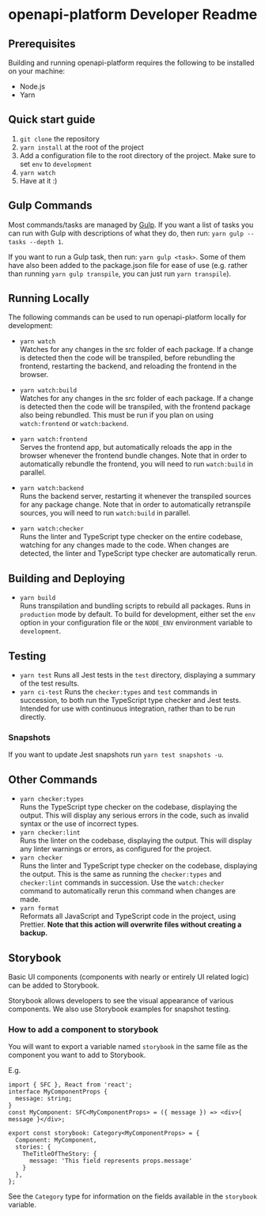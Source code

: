 # openapi-platform Developer Readme

## Prerequisites
Building and running openapi-platform requires the following to be installed on
your machine:
 * Node.js
 * Yarn

## Quick start guide
1. `git clone` the repository
1. `yarn install` at the root of the project
1. Add a configuration file to the root directory of the project. Make sure to set `env` to `development`
1. `yarn watch`
1. Have at it :)

## Gulp Commands
Most commands/tasks are managed by [Gulp](https://github.com/gulpjs/gulp). If
you want a list of tasks you can run with Gulp with descriptions of what they
do, then run: `yarn gulp --tasks --depth 1`.

If you want to run a Gulp task, then run: `yarn gulp <task>`. Some of them have
also been added to the package.json file for ease of use (e.g. rather than
running `yarn gulp transpile`, you can just run `yarn transpile`).

## Running Locally
The following commands can be used to run openapi-platform locally for
development:
 * `yarn watch` \
   Watches for any changes in the src folder of each package. If a change is
   detected then the code will be transpiled, before rebundling the frontend,
   restarting the backend, and reloading the frontend in the browser.

 * `yarn watch:build` \
   Watches for any changes in the src folder of each package. If a change is
   detected then the code will be transpiled, with the frontend package also
   being rebundled. This must be run if you plan on using `watch:frontend` or
   `watch:backend`.

 * `yarn watch:frontend` \
   Serves the frontend app, but automatically reloads the app in the browser
   whenever the frontend bundle changes. Note that in order to automatically
   rebundle the frontend, you will need to run `watch:build` in parallel.

 * `yarn watch:backend` \
   Runs the backend server, restarting it whenever the transpiled sources for
   any package change. Note that in order to automatically retranspile sources,
   you will need to run `watch:build` in parallel.

 * `yarn watch:checker` \
   Runs the linter and TypeScript type checker on the entire codebase, watching
   for any changes made to the code. When changes are detected, the linter and
   TypeScript type checker are automatically rerun.

## Building and Deploying
 * `yarn build` \
   Runs transpilation and bundling scripts to rebuild all packages. Runs in
   `production` mode by default. To build for development, either set the `env`
   option in your configuration file or the `NODE_ENV` environment variable to
   `development`.

## Testing
 * `yarn test`
   Runs all Jest tests in the `test` directory, displaying a summary of the
   test results.
 * `yarn ci-test`
   Runs the `checker:types` and `test` commands in succession, to both run the
   TypeScript type checker and Jest tests. Intended for use with continuous
   integration, rather than to be run directly.

### Snapshots
If you want to update Jest snapshots run `yarn test snapshots -u`.

## Other Commands
 * `yarn checker:types` \
   Runs the TypeScript type checker on the codebase, displaying the output.
   This will display any serious errors in the code, such as invalid syntax or
   the use of incorrect types.
 * `yarn checker:lint` \
   Runs the linter on the codebase, displaying the output. This will display
   any linter warnings or errors, as configured for the project.
 * `yarn checker` \
   Runs the linter and TypeScript type checker on the codebase, displaying the
   output. This is the same as running the `checker:types` and `checker:lint`
   commands in succession. Use the `watch:checker` command to automatically
   rerun this command when changes are made.
 * `yarn format` \
   Reformats all JavaScript and TypeScript code in the project, using Prettier.
   **Note that this action will overwrite files without creating a backup.**

## Storybook
Basic UI components (components with nearly or entirely UI related logic) can be added to Storybook.

Storybook allows developers to see the visual appearance of various components.
We also use Storybook examples for snapshot testing.

### How to add a component to storybook
You will want to export a variable named `storybook` in the same file as the component you want to add to Storybook.

E.g.
```tsx
import { SFC }, React from 'react';
interface MyComponentProps {
  message: string;
}
const MyComponent: SFC<MyComponentProps> = ({ message }) => <div>{ message }</div>;

export const storybook: Category<MyComponentProps> = {
  Component: MyComponent,
  stories: {
    TheTitleOfTheStory: {
      message: 'This field represents props.message'
    }
  },
};
```


See the `Category` type for information on the fields available in the `storybook` variable.

